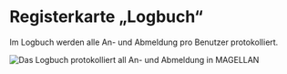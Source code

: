 # Registerkarte „Logbuch“

Im Logbuch werden alle An- und Abmeldung pro Benutzer protokolliert.

![Das Logbuch protokolliert all An- und Abmeldung in MAGELLAN](/assets/images/magellan.administrator/logbuch.png) 